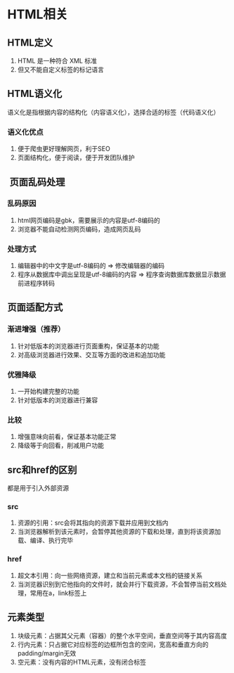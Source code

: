 # HTML相关

## HTML定义

1. HTML 是一种符合 XML 标准
2. 但又不能自定义标签的标记语言

## HTML语义化

语义化是指根据内容的结构化（内容语义化），选择合适的标签（代码语义化）

### 语义化优点

1. 便于爬虫更好理解网页，利于SEO
2. 页面结构化，便于阅读，便于开发团队维护

##  页面乱码处理

### 乱码原因

1. html网页编码是gbk，需要展示的内容是utf-8编码的
2. 浏览器不能自动检测网页编码，造成网页乱码

### 处理方式

1. 编辑器中的中文字是utf-8编码的 => 修改编辑器的编码
2. 程序从数据库中调出呈现是utf-8编码的内容 => 程序查询数据库数据显示数据前进程序转码

## 页面适配方式

### 渐进增强（推荐）

1. 针对低版本的浏览器进行页面重构，保证基本的功能
2. 对高级浏览器进行效果、交互等方面的改进和追加功能

### 优雅降级

1. 一开始构建完整的功能
2. 针对低版本的浏览器进行兼容

### 比较

1. 增强意味向前看，保证基本功能正常
2. 降级等于向回看，削减用户功能

## src和href的区别

都是用于引入外部资源

### src

1. 资源的引用：src会将其指向的资源下载并应⽤到⽂档内
2. 当浏览器解析到该元素时，会暂停其他资源的下载和处理，直到将该资源加载、编译、执⾏完毕

### href

1. 超文本引用：向一些网络资源，建立和当前元素或本文档的链接关系
2. 当浏览器识别到它他指向的⽂件时，就会并⾏下载资源，不会暂停当前文档处理，常用在a，link标签上

## 元素类型

1. 块级元素：占据其父元素（容器）的整个水平空间，垂直空间等于其内容高度
2. 行内元素：只占据它对应标签的边框所包含的空间，宽高和垂直方向的padding/margin无效
3. 空元素：没有内容的HTML元素，没有闭合标签
